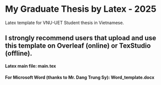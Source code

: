# My Graduate Thesis by Latex - 2025

Latex template for VNU-UET Student thesis in Vietnamese.

## I strongly recommend users that upload and use this template on Overleaf (online) or TexStudio (offline).

#### Latex main file: main.tex

#### For Microsoft Word (thanks to Mr. Dang Trung Sy): Word_template.docx